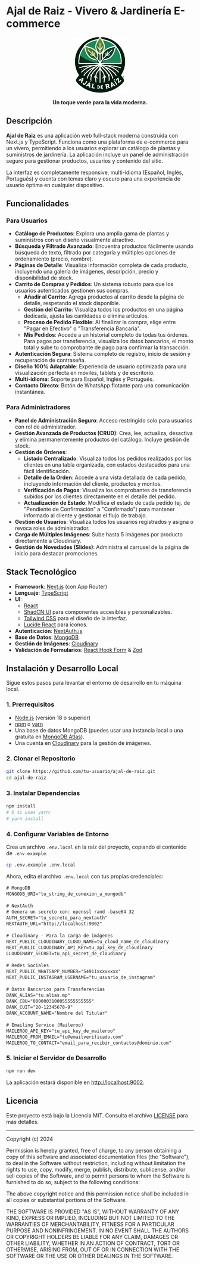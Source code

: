 
# Ajal de Raiz - Vivero & Jardinería E-commerce

<p align="center">
  <img src="public/images/logo.png" alt="Ajal de Raiz Logo" width="150">
</p>

<p align="center">
  <strong>Un toque verde para la vida moderna.</strong>
</p>

## Descripción

**Ajal de Raiz** es una aplicación web full-stack moderna construida con Next.js y TypeScript. Funciona como una plataforma de e-commerce para un vivero, permitiendo a los usuarios explorar un catálogo de plantas y suministros de jardinería. La aplicación incluye un panel de administración seguro para gestionar productos, usuarios y contenido del sitio.

La interfaz es completamente responsive, multi-idioma (Español, Inglés, Portugués) y cuenta con temas claro y oscuro para una experiencia de usuario óptima en cualquier dispositivo.

## Funcionalidades

### Para Usuarios

- **Catálogo de Productos**: Explora una amplia gama de plantas y suministros con un diseño visualmente atractivo.
- **Búsqueda y Filtrado Avanzado**: Encuentra productos fácilmente usando búsqueda de texto, filtrado por categoría y múltiples opciones de ordenamiento (precio, nombre).
- **Páginas de Detalle**: Visualiza información completa de cada producto, incluyendo una galería de imágenes, descripción, precio y disponibilidad de stock.
- **Carrito de Compras y Pedidos**: Un sistema robusto para que los usuarios autenticados gestionen sus compras.
  - **Añadir al Carrito**: Agrega productos al carrito desde la página de detalle, respetando el stock disponible.
  - **Gestión del Carrito**: Visualiza todos los productos en una página dedicada, ajusta las cantidades o elimina artículos.
  - **Proceso de Pedido Flexible**: Al finalizar la compra, elige entre "Pagar en Efectivo" o "Transferencia Bancaria".
  - **Mis Pedidos**: Accede a un historial completo de todas tus órdenes. Para pagos por transferencia, visualiza los datos bancarios, el monto total y sube tu comprobante de pago para confirmar la transacción.
- **Autenticación Segura**: Sistema completo de registro, inicio de sesión y recuperación de contraseña.
- **Diseño 100% Adaptable**: Experiencia de usuario optimizada para una visualización perfecta en móviles, tablets y de escritorio.
- **Multi-idioma**: Soporte para Español, Inglés y Portugués.
- **Contacto Directo**: Botón de WhatsApp flotante para una comunicación instantánea.

### Para Administradores

- **Panel de Administración Seguro**: Acceso restringido solo para usuarios con rol de administrador.
- **Gestión Avanzada de Productos (CRUD)**: Crea, lee, actualiza, desactiva y elimina permanentemente productos del catálogo. Incluye gestión de stock.
- **Gestión de Órdenes**:
  - **Listado Centralizado**: Visualiza todos los pedidos realizados por los clientes en una tabla organizada, con estados destacados para una fácil identificación.
  - **Detalle de la Orden**: Accede a una vista detallada de cada pedido, incluyendo información del cliente, productos y montos.
  - **Verificación de Pagos**: Visualiza los comprobantes de transferencia subidos por los clientes directamente en el detalle del pedido.
  - **Actualización de Estado**: Modifica el estado de cada pedido (ej. de "Pendiente de Confirmación" a "Confirmado") para mantener informado al cliente y gestionar el flujo de trabajo.
- **Gestión de Usuarios**: Visualiza todos los usuarios registrados y asigna o revoca roles de administrador.
- **Carga de Múltiples Imágenes**: Sube hasta 5 imágenes por producto directamente a Cloudinary.
- **Gestión de Novedades (Slides)**: Administra el carrusel de la página de inicio para destacar promociones.

## Stack Tecnológico

- **Framework**: [Next.js](https://nextjs.org/) (con App Router)
- **Lenguaje**: [TypeScript](https://www.typescriptlang.org/)
- **UI**:
  - [React](https://reactjs.org/)
  - [ShadCN UI](https://ui.shadcn.com/) para componentes accesibles y personalizables.
  - [Tailwind CSS](https://tailwindcss.com/) para el diseño de la interfaz.
  - [Lucide React](https://lucide.dev/) para iconos.
- **Autenticación**: [NextAuth.js](https://next-auth.js.org/)
- **Base de Datos**: [MongoDB](https://www.mongodb.com/)
- **Gestión de Imágenes**: [Cloudinary](https://cloudinary.com/)
- **Validación de Formularios**: [React Hook Form](https://react-hook-form.com/) & [Zod](https://zod.dev/)

## Instalación y Desarrollo Local

Sigue estos pasos para levantar el entorno de desarrollo en tu máquina local.

### 1. Prerrequisitos

- [Node.js](https://nodejs.org/en/) (versión 18 o superior)
- [npm](https://www.npmjs.com/) o [yarn](https://yarnpkg.com/)
- Una base de datos MongoDB (puedes usar una instancia local o una gratuita en [MongoDB Atlas](https://www.mongodb.com/cloud/atlas)).
- Una cuenta en [Cloudinary](https://cloudinary.com/) para la gestión de imágenes.

### 2. Clonar el Repositorio

```bash
git clone https://github.com/tu-usuario/ajal-de-raiz.git
cd ajal-de-raiz
```

### 3. Instalar Dependencias

```bash
npm install
# O si usas yarn:
# yarn install
```

### 4. Configurar Variables de Entorno

Crea un archivo `.env.local` en la raíz del proyecto, copiando el contenido de `.env.example`.

```bash
cp .env.example .env.local
```

Ahora, edita el archivo `.env.local` con tus propias credenciales:

```env
# MongoDB
MONGODB_URI="tu_string_de_conexion_a_mongodb"

# NextAuth
# Genera un secreto con: openssl rand -base64 32
AUTH_SECRET="tu_secreto_para_nextauth"
NEXTAUTH_URL="http://localhost:9002"

# Cloudinary - Para la carga de imágenes
NEXT_PUBLIC_CLOUDINARY_CLOUD_NAME=tu_cloud_name_de_cloudinary
NEXT_PUBLIC_CLOUDINARY_API_KEY=tu_api_key_de_cloudinary
CLOUDINARY_SECRET=tu_api_secret_de_cloudinary

# Redes Sociales
NEXT_PUBLIC_WHATSAPP_NUMBER="54911xxxxxxxx"
NEXT_PUBLIC_INSTAGRAM_USERNAME="tu_usuario_de_instagram"

# Datos Bancarios para Transferencias
BANK_ALIAS="tu.alias.mp"
BANK_CBU="0000003100055555555555"
BANK_CUIT="20-12345678-9"
BANK_ACCOUNT_NAME="Nombre del Titular"

# Emailing Service (Maileroo)
MAILEROO_API_KEY="tu_api_key_de_maileroo"
MAILEROO_FROM_EMAIL="tu@emailverificado.com"
MAILEROO_TO_CONTACT="email_para_recibir_contactos@dominio.com"
```

### 5. Iniciar el Servidor de Desarrollo

```bash
npm run dev
```

La aplicación estará disponible en [http://localhost:9002](http://localhost:9002).

## Licencia

Este proyecto está bajo la Licencia MIT. Consulta el archivo [LICENSE](LICENSE) para más detalles.

---

Copyright (c) 2024

Permission is hereby granted, free of charge, to any person obtaining a copy
of this software and associated documentation files (the "Software"), to deal
in the Software without restriction, including without limitation the rights
to use, copy, modify, merge, publish, distribute, sublicense, and/or sell
copies of the Software, and to permit persons to whom the Software is
furnished to do so, subject to the following conditions:

The above copyright notice and this permission notice shall be included in all
copies or substantial portions of the Software.

THE SOFTWARE IS PROVIDED "AS IS", WITHOUT WARRANTY OF ANY KIND, EXPRESS OR
IMPLIED, INCLUDING BUT NOT LIMITED TO THE WARRANTIES OF MERCHANTABILITY,
FITNESS FOR A PARTICULAR PURPOSE AND NONINFRINGEMENT. IN NO EVENT SHALL THE
AUTHORS OR COPYRIGHT HOLDERS BE LIABLE FOR ANY CLAIM, DAMAGES OR OTHER
LIABILITY, WHETHER IN AN ACTION OF CONTRACT, TORT OR OTHERWISE, ARISING FROM,
OUT OF OR IN CONNECTION WITH THE SOFTWARE OR THE USE OR OTHER DEALINGS IN THE
SOFTWARE.

